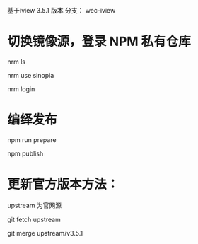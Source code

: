 基于iview 3.5.1 版本
分支：
wec-iview

# 切换镜像源，登录 NPM 私有仓库
nrm ls

nrm use sinopia

nrm login

# 编绎发布

npm run prepare

npm publish 

# 更新官方版本方法：

upstream 为官网源

git fetch upstream

git merge upstream/v3.5.1
